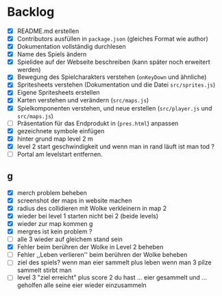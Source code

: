 # Backlog

- [x] README.md erstellen
- [x] Contributors ausfüllen in `package.json` (gleiches Format wie author)
- [x] Dokumentation vollständig durchlesen
- [x] Name des Spiels ändern
- [x] Spielidee auf der Webseite beschreiben (kann später noch erweitert werden)
- [x] Bewegung des Spielcharakters verstehen (`onKeyDown` und ähnliche)
- [x] Spritesheets verstehen (Dokumentation und die Datei `src/sprites.js`)
- [x] Eigene Spritesheets erstellen
- [x] Karten verstehen und verändern (`src/maps.js`)
- [x] Spielkomponenten verstehen, und neue erstellen (`src/player.js` und
      `src/maps.js`)
- [ ] Präsentation für das Endprodukt in (`pres.html`) anpassen
- [x] gezeichnete symbole einfügen
- [x] hinter grund map level 2 m
- [x] level 2 start geschwindigkeit und wenn man in rand läuft ist man tod ?
- [ ] Portal am levelstart entfernen.

## g

- [x] merch problem beheben
- [x] screenshot der maps in website machen
- [x] radius des collidieren mit Wolke verkleinern in map 2
- [x] wieder bei level 1 starten nicht bei 2 (beide levels)
- [x] wieder zur map kommen g
- [x] mergres ist kein problem ?
- [ ] alle 3 wieder auf gleichem stand sein
- [x] Fehler beim berühren der Wolke in Level 2 beheben
- [ ] Fehler ,,Leben verlieren'' beim berühren der Wolke beheben
- [ ] ziel des spiels? wenn man eier sammelt plus leben wenn man 3 pilze sammelt
      stirbt man
- [ ] level 3 "ziel erreicht" plus score 2 du hast ... eier gesammelt und ...
      geholfen alle seine eier wieder einzusammeln
